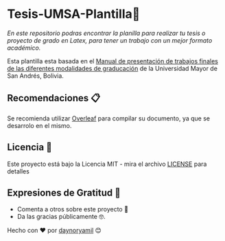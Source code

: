 # Tesis-UMSA-Plantilla📖
_En este repositorio podras encontrar la planilla para realizar tu tesis o proyecto de grado en Latex, para tener un trabajo con un mejor formato académico._

Esta plantilla esta basada en el [Manual de presentación de trabajos finales de las diferentes modalidades de graducación](http://industrial.umsa.bo/documents/184826/324171/Reglamento%20Presentaci%C3%B3n%20Tesis%20ProyectoGRado%20TrabajoDirigido "Manual de presentación de trabajos finales de las diferentes modalidades de graducación") de la Universidad Mayor de San Andrés, Bolivia.

## Recomendaciones 📋
Se recomienda utilizar [Overleaf](https://www.overleaf.com/ "Overleaf") para compilar su documento, ya que se desarrolo en el mismo.

## Licencia 📄
Este proyecto está bajo la Licencia MIT - mira el archivo [LICENSE](https://github.com/daynoryamil/Tesis-UMSA-Plantilla/blob/main/LICENSE) para detalles

## Expresiones de Gratitud 🎁
* Comenta a otros sobre este proyecto 📢
* Da las gracias públicamente 🤓.

Hecho con ❤️ por [daynoryamil](https://github.com/daynoryamil "daynoryamil") 😊
